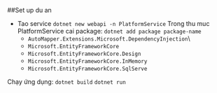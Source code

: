 ##Set up du an

-  Tao service `dotnet new webapi -n PlatformService`
   Trong thu muc PlatformService cai package: `dotnet add package package-name`
   -  `AutoMapper.Extensions.Microsoft.DependencyInjection`\
   -  `Microsoft.EntityFrameworkCore`
   -  `Microsoft.EntityFrameworkCore.Design`
   -  `Microsoft.EntityFrameworkCore.InMemory`
   -  `Microsoft.EntityFrameworkCore.SqlServe`

Chạy ứng dụng:
`dotnet build`
`dotnet run`
